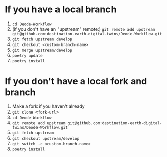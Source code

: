 # If you have a local branch
1. `cd Deode-Workflow`
4. (if you don't have an "upstream" remote:) `git remote add upstream git@github.com:destination-earth-digital-twins/Deode-Workflow.git`
3. `git fetch upstream develop`
2. `git checkout <custom-branch-name>`
4. `git merge upstream/develop`
5. `poetry update`
6. `poetry install`

# If you don't have a local fork and branch
1. Make a fork if you haven't already
2. `git clone <fork-url>`
3. `cd Deode-Workflow`
4. `git remote add upstream git@github.com:destination-earth-digital-twins/Deode-Workflow.git`
5. `git fetch upstream`
6. `git checkout upstream/develop`
7. `git switch -c <custom-branch-name>`
9. `poetry install`
